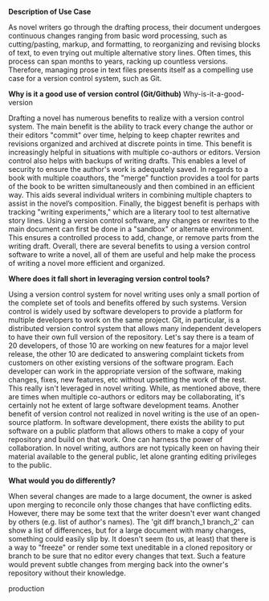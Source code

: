 


**Description of Use Case**

As novel writers go through the drafting process, their document undergoes continuous changes ranging from basic word processing, such as cutting/pasting, markup, and formatting, to reorganizing and revising blocks of text, to even trying out multiple alternative story lines. Often times, this process can span months to years, racking up countless versions. Therefore, managing prose in text files presents itself as a compelling use case for a version control system, such as Git.  

**Why is it a good use of version control (Git/Github)**
Why-is-it-a-good-version

Drafting a novel has numerous benefits to realize with a version control system. The main benefit is the ability to track every change the author or their editors "commit" over time, helping to keep chapter rewrites and revisions organized and archived at discrete points in time. This benefit is increasingly helpful in situations with multiple co-authors or editors. Version control also helps with backups of writing drafts. This enables a level of security to ensure the author's work is adequately saved. In regards to a book with multiple coauthors, the "merge" function provides a tool for parts of the book to be written simultaneously and then combined in an efficient way. This aids several individual writers in combining multiple chapters to assist in the novel’s composition. Finally, the biggest benefit is perhaps with tracking "writing experiments," which are a literary tool to test alternative story lines. Using a version control software, any changes or rewrites to the main document can first be done in a "sandbox" or alternate environment. This ensures a controlled process to add, change, or remove parts from the writing draft. Overall, there are several benefits to using a version control software to write a novel, all of them are useful and help make the process of writing a novel more efficient and organized.

**Where does it fall short in leveraging version control tools?**

Using a version control system for novel writing uses only a small portion of the complete set of tools and benefits offered by such systems. Version control is widely used by software developers to provide a platform for multiple developers to work on the same project. Git, in particular, is a distributed version control system that allows many independent developers to have their own full version of the repository. Let's say there is a team of 20 developers, of those 10 are working on new features for a major level release, the other 10 are dedicated to answering complaint tickets from customers on other existing versions of the software program.  Each developer can work in the appropriate version of the software, making changes, fixes, new features, etc without upsetting the work of the rest. This really isn't leveraged in novel writing. While, as mentioned above, there are times when multiple co-authors or editors may be collaborating, it's certainly not he extent of large software development teams. Another benefit of version control not realized in novel writing is the use of an open-source platform. In software development, there exists the ability to put software on a public platform that allows others to make a copy of your repository and build on that work. One can harness the power of collaboration. In novel writing, authors are not typically keen on having their material available to the general public, let alone granting editing privileges to the public.  

**What would you do differently?**

When several changes are made to a large document, the owner is asked upon merging to reconcile only those changes that have conflicting edits. However, there may be some text that the writer doesn't ever want changed by others (e.g. list of author's names). The 'git diff branch_1 branch_2' can show a list of differences, but for a large document with many changes, something could easily slip by. It doesn't seem (to us, at least) that there is a way to "freeze" or render some text uneditable in a cloned repository or branch to be sure that no editor every changes that text. Such a feature would prevent subtle changes from merging back into the owner's repository without their knowledge. 

production
